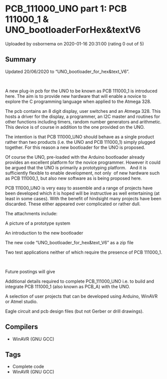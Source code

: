 # PCB_111000_UNO part 1: PCB 111000_1 & UNO_bootloaderForHex&textV6

Uploaded by osbornema on 2020-01-16 20:31:00 (rating 0 out of 5)

## Summary

Updated 20/06/2020 to “UNO\_bootloader\_for\_hex&text\_V6”.


 


A new plug-in pcb for the UNO to be known as PCB 111000\_1 is introduced here. The aim is to provide new hardware that will enable a novice to explore the C programming language when applied to the Atmega 328.


The pcb contains an 8 digit display, user switches and an Atmega 328. This hosts a driver for the display, a programmer, an I2C master and routines for other functions including timers, random number generators and arithmetic. This device is of course in addition to the one provided on the UNO.


The intention is that PCB 111000\_UNO should behave as a single product rather than two products (i.e. the UNO and PCB 111000\_1) simply plugged together. For this reason a new bootloader for the UNO is proposed.


Of course the UNO, pre-loaded with the Arduino bootloader already provides an excellent platform for the novice programmer. However it could be argued that the UNO is primarily a prototyping platform.   And it is sufficiently flexible to enable development, not only  of new hardware such as PCB 111000\_1, but also new software as is being proposed here.


PCB 111000\_UNO is very easy to assemble and a range of projects have been developed which it is hoped will be instructive as well entertaining (at least in some cases). With the benefit of hindsight many projects have been discarded. These either appeared over complicated or rather dull.


The attachments include:  

A picture of a prototype system  

An introduction to the new bootloader  

The new code “UNO\_bootloader\_for\_hex&text\_V6” as a zip file  

Two test applications neither of which require the presence of PCB 111000\_1.


 


Future postings will give


Additional details required to complete PCB\_111000\_UNO i.e. to build and integrate PCB 111000\_1 (also known as PCB\_A) with the UNO.


A selection of user projects that can be developed using Arduino, WinAVR or Atmel studio.


Eagle circuit and pcb design files (but not Gerber or drill drawings).

## Compilers

- WinAVR (GNU GCC)

## Tags

- Complete code
- WinAVR (GNU GCC)
